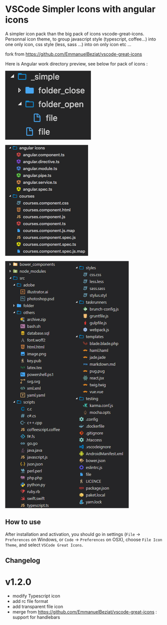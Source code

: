 # VSCode Simpler Icons with angular icons

A simpler icon pack than the big pack of icons vscode-great-icons.
Personnal icon theme, to group javascript style (typescript, coffee...) into one only icon, css style (less, sass ...) into on only icon etc ...

fork from https://github.com/EmmanuelBeziat/vscode-great-icons

Here is Angular work directory preview, see below for pack of icons :

![preview](images/file-preview.png)

![preview](images/angular-preview.png)

![preview](images/preview.jpg)

## How to use

After installation and activation, you should go in settings (`File` → `Preferences` on Windows, or `Code` → `Preferences` on OSX), choose `File Icon Theme`, and select `VSCode Great Icons`.

## Changelog

# v1.2.0

* modify Typescript icon
* add rc file format
* add transparent file icon
* merge from https://github.com/EmmanuelBeziat/vscode-great-icons : support for handlebars
